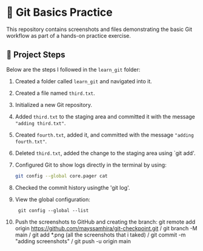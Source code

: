 # 🧪 Git Basics Practice

This repository contains screenshots and files demonstrating the basic Git workflow as part of a hands-on practice exercise.

## 📁 Project Steps

Below are the steps I followed in the `learn_git` folder:

1. Created a folder called `learn_git` and navigated into it.
2. Created a file named `third.txt`.
3. Initialized a new Git repository.
4. Added `third.txt` to the staging area and committed it with the message `"adding third.txt"`.
5. Created `fourth.txt`, added it, and committed with the message `"adding fourth.txt"`.
6. Deleted `third.txt`, added the change to the staging area using `git add'.
7. Configured Git to show logs directly in the terminal by using:

   ```bash
   git config --global core.pager cat
   
8. Checked the commit history usingthe 'git log'.
9. View the global configuration:

        git config --global --list
10. Push the screenshots to GitHub and creating the branch:
        git remote add origin https://github.com/mayssamhira/git-checkpoint.git /
        git branch -M main /
        git add *.png (all the screenshots that i taked) /
        git commit -m "adding screenshots" /
        git push -u origin main
   

